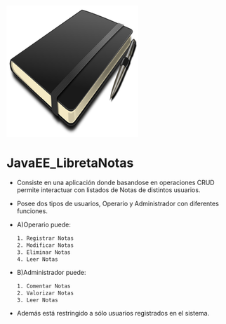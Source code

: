 ![Image of Yaktocat](https://github.com/cluco91/JavaEE_LibretaNotas/blob/master/agenda.png)

# JavaEE_LibretaNotas

- Consiste en una aplicación donde basandose en operaciones CRUD permite interactuar
  con listados de Notas de distintos usuarios.

- Posee dos tipos de usuarios, Operario y Administrador con diferentes funciones.

- A)Operario puede:

	  1. Registrar Notas
	  2. Modificar Notas
	  3. Eliminar Notas
	  4. Leer Notas

- B)Administrador puede:

	  1. Comentar Notas
	  2. Valorizar Notas
	  3. Leer Notas

- Además está restringido a sólo usuarios registrados en el sistema.

